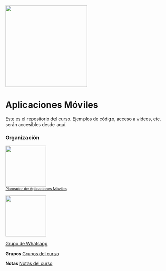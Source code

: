 <img width="256" src="https://www.icesi.edu.co/launiversidad/images/La_universidad/logo_icesi.png">

# Aplicaciones Móviles
Este es el repositorio del curso. Ejemplos de código, acceso a videos, etc. serán accesibles desde aquí.


### Organización
<a href="https://miro.com/app/board/o9J_l2waJG0="><img width="128" src="https://store-images.s-microsoft.com/image/apps.59334.13959754522315136.c4ea2415-8e3c-42bf-8f77-e885eb7c11a1.be6eacf3-e0b4-4478-9abc-47192806c1b5?mode=scale&q=90&h=300&w=300"></a><br>
<a href="https://miro.com/app/board/o9J_l2waJG0="><small>Planeador de Aplicaciones Móviles</small></a>



<a href="https://chat.whatsapp.com/CNiVzjZuLHW0FcR8Ngo1qs"><img src="https://upload.wikimedia.org/wikipedia/commons/thumb/6/6b/WhatsApp.svg/479px-WhatsApp.svg.png" width="128"></a><br>

<a href="https://chat.whatsapp.com/CNiVzjZuLHW0FcR8Ngo1qs">Grupo de Whatsapp</a>


<b>Grupos</b>
<a href="https://docs.google.com/spreadsheets/d/1LuK7WOfv8E_b3Q57StjROObG0nDDuEvhKtWLXjCqdOM/edit?usp=sharing">Grupos del curso</a>

<b>Notas</b>
<a href="https://docs.google.com/spreadsheets/d/1HrVZ9f8jK0Ou6gMS5r-crR9JG8t6d7a0gbZmhY2IXek/edit?usp=sharing">Notas del curso</a>
